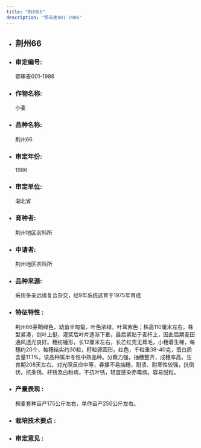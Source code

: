 ```yaml
---
title: "荆州66"
description: "鄂审麦001-1986"
---
```

* ## 荆州66
* ###  审定编号:  
   鄂审麦001-1986

*  ### 作物名称:  
   小麦

*   ###  品种名称: 
    荆州66

*   ### 审定年份: 
    1986

*   ### 审定单位:  
    湖北省

*   ### 育种者:  
    荆州地区农科所

*   ### 申请者:  
    荆州地区农科所

*   ### 品种来源:  
    采用多亲远缘复合杂交，经9年系统选育于1975年育成

*   ### 特征特性 : 
    荆州66芽鞘绿色，幼苗半匍匐，叶色浓绿，叶耳紫色；株高110厘米左右，株型紧凑，剑叶上挺，灌浆后叶片逐渐下垂，最后紧贴于麦杆上，因此后期麦田通风透光良好。穗纺锤形，长12厘米左右，长芒红壳无茸毛，小穗着生稀，每穗约20个，每穗结实约30粒，籽粒卵圆形，红色，千粒重38-40克，蛋白质含量11.1%。该品种属半冬性中熟品种。分蘖力强，抽穗整齐，成穗率高。生育期208天左右，对光照反应中等，春播不易抽穗，耐渍、耐寒性较强，抗倒伏。抗条锈、杆锈及白粉病，不抗叶锈，轻度感染赤霉病。容易脱粒。


*   ### 产量表现 : 
    棉麦套种亩产175公斤左右，单作亩产250公斤左右。

*   ### 栽培技术要点 : 
    

*   ### 审定意见 : 
    
